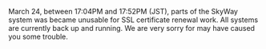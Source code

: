 March 24, between 17:04PM and 17:52PM (JST), parts of the SkyWay system was became unusable for SSL certificate renewal work. All systems are currently back up and running. We are very sorry for may have caused you some trouble.
